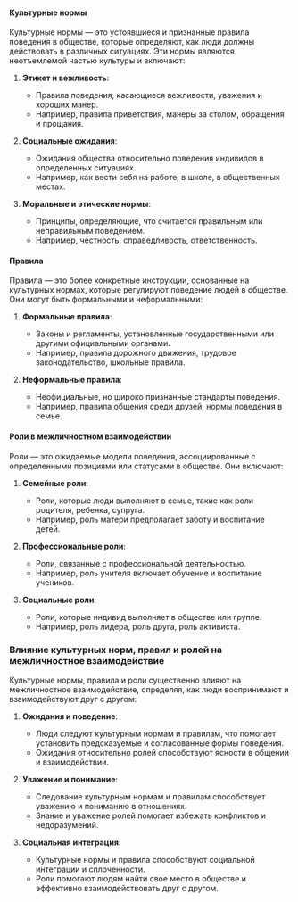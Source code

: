 #### Культурные нормы

Культурные нормы — это устоявшиеся и признанные правила поведения в обществе, которые определяют, как люди должны действовать в различных ситуациях. Эти нормы являются неотъемлемой частью культуры и включают:

1. **Этикет и вежливость**:
    
    - Правила поведения, касающиеся вежливости, уважения и хороших манер.
    - Например, правила приветствия, манеры за столом, обращения и прощания.
2. **Социальные ожидания**:
    
    - Ожидания общества относительно поведения индивидов в определенных ситуациях.
    - Например, как вести себя на работе, в школе, в общественных местах.
3. **Моральные и этические нормы**:
    
    - Принципы, определяющие, что считается правильным или неправильным поведением.
    - Например, честность, справедливость, ответственность.

#### Правила

Правила — это более конкретные инструкции, основанные на культурных нормах, которые регулируют поведение людей в обществе. Они могут быть формальными и неформальными:

1. **Формальные правила**:
    
    - Законы и регламенты, установленные государственными или другими официальными органами.
    - Например, правила дорожного движения, трудовое законодательство, школьные правила.
2. **Неформальные правила**:
    
    - Неофициальные, но широко признанные стандарты поведения.
    - Например, правила общения среди друзей, нормы поведения в семье.

#### Роли в межличностном взаимодействии

Роли — это ожидаемые модели поведения, ассоциированные с определенными позициями или статусами в обществе. Они включают:

1. **Семейные роли**:
    
    - Роли, которые люди выполняют в семье, такие как роли родителя, ребенка, супруга.
    - Например, роль матери предполагает заботу и воспитание детей.
2. **Профессиональные роли**:
    
    - Роли, связанные с профессиональной деятельностью.
    - Например, роль учителя включает обучение и воспитание учеников.
3. **Социальные роли**:
    
    - Роли, которые индивид выполняет в обществе или группе.
    - Например, роль лидера, роль друга, роль активиста.

### Влияние культурных норм, правил и ролей на межличностное взаимодействие

Культурные нормы, правила и роли существенно влияют на межличностное взаимодействие, определяя, как люди воспринимают и взаимодействуют друг с другом:

1. **Ожидания и поведение**:
    
    - Люди следуют культурным нормам и правилам, что помогает установить предсказуемые и согласованные формы поведения.
    - Ожидания относительно ролей способствуют ясности в общении и взаимодействии.
2. **Уважение и понимание**:
    
    - Следование культурным нормам и правилам способствует уважению и пониманию в отношениях.
    - Знание и уважение ролей помогает избежать конфликтов и недоразумений.
3. **Социальная интеграция**:
    
    - Культурные нормы и правила способствуют социальной интеграции и сплоченности.
    - Роли помогают людям найти свое место в обществе и эффективно взаимодействовать друг с другом.